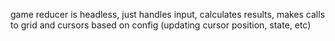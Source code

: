 game reducer is headless, just handles input, calculates results, makes calls to grid and cursors based on config (updating cursor position, state, etc)

